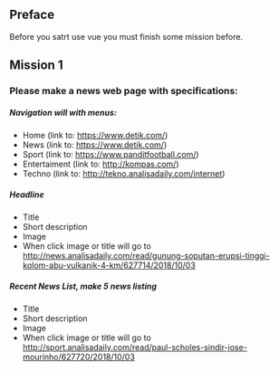 ## Preface
Before you satrt use vue you must finish some mission before.

## Mission 1

### Please make a news web page with specifications:
##### Navigation will with menus:
- Home (link to: https://www.detik.com/)
- News (link to: https://www.detik.com/)
- Sport (link to: https://www.panditfootball.com/)
- Entertaiment (link to: http://kompas.com/)
- Techno (link to: http://tekno.analisadaily.com/internet)

##### Headline
- Title
- Short description
- Image
- When click image or title will go to http://news.analisadaily.com/read/gunung-soputan-erupsi-tinggi-kolom-abu-vulkanik-4-km/627714/2018/10/03
##### Recent News List, make 5 news listing 
- Title
- Short description
- Image
- When click image or title will go to http://sport.analisadaily.com/read/paul-scholes-sindir-jose-mourinho/627720/2018/10/03
